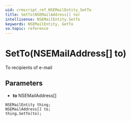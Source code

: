 ```yaml
---
uid: crmscript_ref_NSEMailEntity_SetTo
title: SetTo(NSEMailAddress[] to)
intellisense: NSEMailEntity.SetTo
keywords: NSEMailEntity, GetTo
so.topic: reference
---
```


# SetTo(NSEMailAddress[] to)

To recipients of e-mail

## Parameters

* **to** NSEMailAddress[]

```crmscript
NSEMailEntity thing;
NSEMailAddress[] to;
thing.SetTo(to);
```

